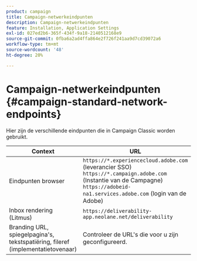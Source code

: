 ```yaml
---
product: campaign
title: Campaign-netwerkeindpunten
description: Campaign-netwerkeindpunten
feature: Installation, Application Settings
exl-id: 027ed2b6-365f-434f-9a18-2140512168e9
source-git-commit: 0fba6a2ad4ffa864e2f726f241aa9d7cd39072a6
workflow-type: tm+mt
source-wordcount: '48'
ht-degree: 20%

---
```


# Campaign-netwerkeindpunten {#campaign-standard-network-endpoints}



Hier zijn de verschillende eindpunten die in Campaign Classic worden gebruikt.

| Context | URL |
|--- |--- |
| Eindpunten browser | `https://*.experiencecloud.adobe.com` (leverancier SSO) <br>`https://*.campaign.adobe.com` (Instantie van de Campagne) <br>`https://adobeid-na1.services.adobe.com` (login van de Adobe) |
| Inbox rendering (Litmus) | `https://deliverability-app.neolane.net/deliverability` |
| Branding URL, spiegelpagina&#39;s, tekstspatiëring, fileref (implementatietovenaar) | Controleer de URL&#39;s die voor u zijn geconfigureerd. |
